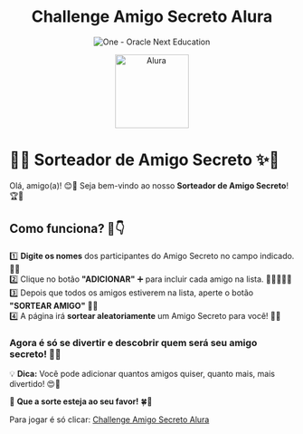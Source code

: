 
<h1 align="center"> Challenge Amigo Secreto Alura </h1>
<p align="center">
  <img src="https://cdn2.gnarususercontent.com.br/1/1221562/b6256fa6-5fde-4cdd-a4a3-d33ebc90bb6c.png" alt="One - Oracle Next Education">
</p>
<p align="center">
  <img src="https://www.alura.com.br/assets/img/alura-share.1636535197.png" 
    alt="Alura" width="130">
</p>



# 🎁✨ Sorteador de Amigo Secreto ✨🎁  

Olá, amigo(a)! 😊💖 Seja bem-vindo ao nosso **Sorteador de Amigo Secreto**! 🏆🎉  

## Como funciona? 🤔👇  
1️⃣ **Digite os nomes** dos participantes do Amigo Secreto no campo indicado. 📝💌  
2️⃣ Clique no botão **"ADICIONAR"** ➕ para incluir cada amigo na lista. 🧑‍🤝‍🧑👫👭  
3️⃣ Depois que todos os amigos estiverem na lista, aperte o botão **"SORTEAR AMIGO"** 🎲🎯  
4️⃣ A página irá **sortear aleatoriamente** um Amigo Secreto para você! 🎊🎁  

### Agora é só se divertir e descobrir quem será seu amigo secreto! 🤭🎀  

💡 **Dica:** Você pode adicionar quantos amigos quiser, quanto mais, mais divertido! 😍💞  

🔮 **Que a sorte esteja ao seu favor!** 🍀💫  


Para jogar é só clicar: [Challenge Amigo Secreto Alura](https://challenge-amigo-secreto-alura-rho.vercel.app)
